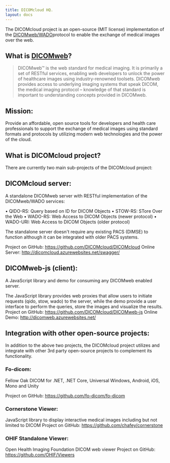 ```yaml
---
title: DICOMcloud HQ.
layout: docs
---
```


The DICOMcloud project is an open-source (MIT license) implementation of the [DICOMweb/WADO](https://dicomweb.hcintegrations.ca/)protocol to enable the exchange of medical images over the web.

## What is [DICOMweb](https://dicomweb.hcintegrations.ca/)?

> DICOMweb™ is the web standard for medical imaging. It is primarily a set of RESTful services, enabling web developers to unlock the power of healthcare images using industry-renowned toolsets. DICOMweb provides access to underlying imaging systems that speak DICOM, the medical imaging protocol – knowledge of that standard is important to understanding concepts provided in DICOMweb.

## Mission:

Provide an affordable, open source tools for developers and health care professionals to support the exchange of medical images using standard formats and protocols by utilizing modern web technologies and the power of the cloud.

## What is DICOMcloud project?

There are currently two main sub-projects of the DICOMcloud project:

## DICOMcloud server:

A standalone DICOMweb server with RESTful implementation of the DICOMweb/WADO services:

• QIDO-RS: Query based on ID for DICOM Objects
• STOW-RS: STore Over the Web
• WADO-RS: Web Access to DICOM Objects (newer protocol)
• WADO-URI: Web Access to DICOM Objects (older protocol)

The standalone server doesn't require any existing PACS (DIMSE) to function although it can be integrated with older PACS systems.

Project on GitHub: https://github.com/DICOMcloud/DICOMcloud
Online Server: http://dicomcloud.azurewebsites.net/swagger/

## DICOMweb-js (client):

A JavaScript library and demo for consuming any DICOMweb enabled server.

The JavaScript library provides web proxies that allow users to initiate requests (qido, stow, wado) to the server, while the demo provide a user interface to perform the queries, store the images and visualize the results.
Project on GitHub: https://github.com/DICOMcloud/DICOMweb-js
Online Demo: http://dicomweb.azurewebsites.net/

## Integration with other open-source projects:

In addition to the above two projects, the DICOMcloud project utilizes and integrate with other 3rd party open-source projects to complement its functionality.

### Fo-dicom:

Fellow Oak DICOM for .NET, .NET Core, Universal Windows, Android, iOS, Mono and Unity

Project on GitHub: https://github.com/fo-dicom/fo-dicom

### Cornerstone Viewer:

JavaScript library to display interactive medical images including but not limited to DICOM
Project on GitHub: https://github.com/chafey/cornerstone

### OHIF Standalone Viewer:

Open Health Imaging Foundation DICOM web viewer
Project on GitHub: https://github.com/OHIF/Viewers